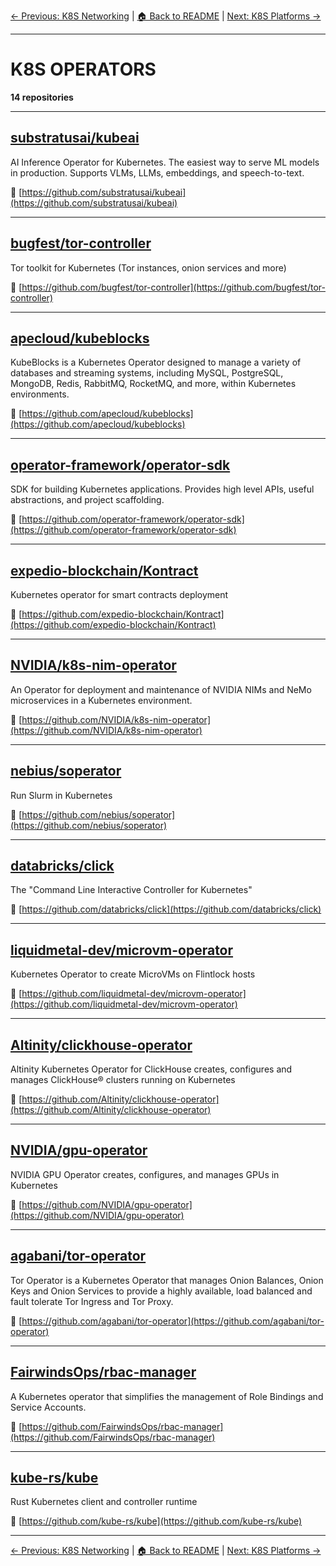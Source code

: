 [← Previous: K8S Networking](k8s-networking.txt) | [🏠 Back to README](../README.md) | [Next: K8S Platforms →](k8s-platforms.txt)

---

# K8S OPERATORS

**14 repositories**

---

## [substratusai/kubeai](https://github.com/substratusai/kubeai)

AI Inference Operator for Kubernetes. The easiest way to serve ML models in production. Supports VLMs, LLMs, embeddings, and speech-to-text.

🔗 [https://github.com/substratusai/kubeai](https://github.com/substratusai/kubeai)

---

## [bugfest/tor-controller](https://github.com/bugfest/tor-controller)

Tor toolkit for Kubernetes (Tor instances, onion services and more)

🔗 [https://github.com/bugfest/tor-controller](https://github.com/bugfest/tor-controller)

---

## [apecloud/kubeblocks](https://github.com/apecloud/kubeblocks)

KubeBlocks is a Kubernetes Operator designed to manage a variety of databases and streaming systems, including MySQL, PostgreSQL, MongoDB, Redis, RabbitMQ, RocketMQ, and more, within Kubernetes environments.

🔗 [https://github.com/apecloud/kubeblocks](https://github.com/apecloud/kubeblocks)

---

## [operator-framework/operator-sdk](https://github.com/operator-framework/operator-sdk)

SDK for building Kubernetes applications. Provides high level APIs, useful abstractions, and project scaffolding.

🔗 [https://github.com/operator-framework/operator-sdk](https://github.com/operator-framework/operator-sdk)

---

## [expedio-blockchain/Kontract](https://github.com/expedio-blockchain/Kontract)

Kubernetes operator for smart contracts deployment

🔗 [https://github.com/expedio-blockchain/Kontract](https://github.com/expedio-blockchain/Kontract)

---

## [NVIDIA/k8s-nim-operator](https://github.com/NVIDIA/k8s-nim-operator)

An Operator for deployment and maintenance of NVIDIA NIMs and NeMo microservices in a Kubernetes environment.

🔗 [https://github.com/NVIDIA/k8s-nim-operator](https://github.com/NVIDIA/k8s-nim-operator)

---

## [nebius/soperator](https://github.com/nebius/soperator)

Run Slurm in Kubernetes

🔗 [https://github.com/nebius/soperator](https://github.com/nebius/soperator)

---

## [databricks/click](https://github.com/databricks/click)

The "Command Line Interactive Controller for Kubernetes"

🔗 [https://github.com/databricks/click](https://github.com/databricks/click)

---

## [liquidmetal-dev/microvm-operator](https://github.com/liquidmetal-dev/microvm-operator)

Kubernetes Operator to create MicroVMs on Flintlock hosts

🔗 [https://github.com/liquidmetal-dev/microvm-operator](https://github.com/liquidmetal-dev/microvm-operator)

---

## [Altinity/clickhouse-operator](https://github.com/Altinity/clickhouse-operator)

Altinity Kubernetes Operator for ClickHouse creates, configures and manages ClickHouse® clusters running on Kubernetes

🔗 [https://github.com/Altinity/clickhouse-operator](https://github.com/Altinity/clickhouse-operator)

---

## [NVIDIA/gpu-operator](https://github.com/NVIDIA/gpu-operator)

NVIDIA GPU Operator creates, configures, and manages GPUs in Kubernetes

🔗 [https://github.com/NVIDIA/gpu-operator](https://github.com/NVIDIA/gpu-operator)

---

## [agabani/tor-operator](https://github.com/agabani/tor-operator)

Tor Operator is a Kubernetes Operator that manages Onion Balances, Onion Keys and Onion Services to provide a highly available, load balanced and fault tolerate Tor Ingress and Tor Proxy.

🔗 [https://github.com/agabani/tor-operator](https://github.com/agabani/tor-operator)

---

## [FairwindsOps/rbac-manager](https://github.com/FairwindsOps/rbac-manager)

A Kubernetes operator that simplifies the management of Role Bindings and Service Accounts.

🔗 [https://github.com/FairwindsOps/rbac-manager](https://github.com/FairwindsOps/rbac-manager)

---

## [kube-rs/kube](https://github.com/kube-rs/kube)

Rust Kubernetes client and controller runtime

🔗 [https://github.com/kube-rs/kube](https://github.com/kube-rs/kube)

---


[← Previous: K8S Networking](k8s-networking.txt) | [🏠 Back to README](../README.md) | [Next: K8S Platforms →](k8s-platforms.txt)

